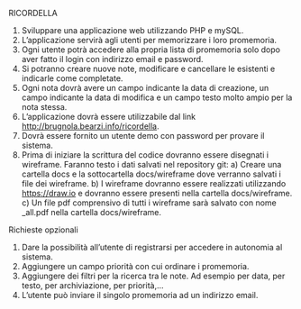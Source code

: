 RICORDELLA
1. Sviluppare una applicazione web utilizzando PHP e mySQL.
2. L’applicazione servirà agli utenti per memorizzare i loro promemoria.
3. Ogni utente potrà accedere alla propria lista di promemoria solo dopo aver fatto il login con indirizzo email e password.
4. Si potranno creare nuove note, modificare e cancellare le esistenti e indicarle come completate.
5. Ogni nota dovrà avere un campo indicante la data di creazione, un campo indicante la data
di modifica e un campo testo molto ampio per la nota stessa.
6. L’applicazione dovrà essere utilizzabile dal link http://brugnola.bearzi.info/ricordella.
7. Dovrà essere fornito un utente demo con password per provare il sistema.
10. Prima di iniziare la scrittura del codice dovranno essere disegnati i wireframe. Faranno testo i dati salvati nel repository git:
  a) Creare una cartella docs e la sottocartella docs/wireframe dove verranno salvati i file dei wireframe.
  b) I wireframe dovranno essere realizzati utilizzando https://draw.io e dovranno essere presenti nella cartella docs/wireframe.
  c) Un file pdf comprensivo di tutti i wireframe sarà salvato con nome _all.pdf nella cartella docs/wireframe.

Richieste opzionali
1. Dare la possibilità all’utente di registrarsi per accedere in autonomia al sistema.
2. Aggiungere un campo priorità con cui ordinare i promemoria.
3. Aggiungere dei filtri per la ricerca tra le note. Ad esempio per data, per testo, per
archiviazione, per priorità,...
4. L’utente può inviare il singolo promemoria ad un indirizzo email.
